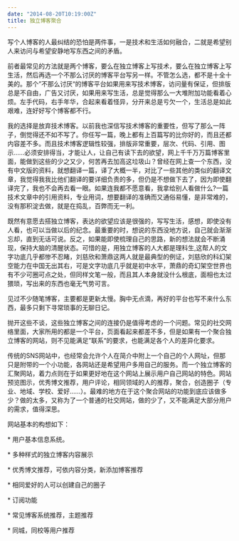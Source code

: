 ```yaml
---
date: "2014-08-20T10:19:00Z"
title: 独立博客聚合
---
```



写个人博客的人最纠结的恐怕是两件事，一是技术和生活如何融合，二就是希望别人来访问与希望安静地写东西之间的矛盾。


前者最常见的方法就是两个博客，要么在独立博客上写技术，要么在独立博客上写生活，然后再选一个不那么讨厌的博客平台写另一样。不管怎么选，都不是十全十美的。那个”不那么讨厌“的博客平台如果用来写技术博客，访问量有保证，但排版总是不自由，广告又讨厌，如果用来写生活，总是觉得那么一大堆附加功能看着心烦。左手代码，右手年华，合起来看着怪异，分开来总是亏欠一个，生活总是如此艰难，连好好写个博客都不行。

我的选择是放弃技术博客。以前我也深信写技术博客的重要性，但写了那么一阵子，倒觉得还不如不写了。你任写一篇，晚上都有上百篇写的比你好的，而且还都内容差不多。而且技术博客逻辑性较强，排版非常重要，层次、代码、引用、图示……必须安排得当，才能让人，让自己有读下去的欲望，网上千千万万篇博客里面，能做到这些的少之又少，何苦再去加高这垃圾山？曾经在网上查一个东西，没有中文版的资料，就想翻译一篇，译了大概一半，对比了一些其他的类似的翻译文章，我觉得我我比他们翻译的要详细负责的多，但仍是不想做下去了，因为即使翻译完了，我也不会再去看一眼。如果连我都不愿意看，我拿给别人看做什么?一篇技术文章中的引用资料，专业用词，想要翻译的准确而又通俗易懂，是非常难的，没有那积淀去做，就是在捣乱，百弊而无一利。

既然有意愿去搭独立博客，表达的欲望应该是很强的，写写生活，感想，即使没有人看，也可以当做以后的纪念。最重要的时，想说的东西没地方说，自己就会渐渐忘却，直到无话可说。反之，如果能即使梳理自己的思路，新的想法就会不断涌现，保持大脑的清醒状态。可惜的是，用独立博客的人大都是理科生,这帮人的文字功底几乎都惨不忍睹，刘慈欣和萧鼎这两人就是最典型的例证，刘慈欣的科幻架空能力在中国无出其右，可是文字功底几乎就是初中水平，萧鼎的奇幻架空世界也有不少可圈可点之处，但同样文笔一般，而且其人本身就没什么根底，面相也太过猥琐，写出来的东西也毫无气势可言。

见过不少随笔博客，主要都是更新太慢。胸中无点滴，再好的平台也写不来什么东西，最多只剩下寻常琐事的无聊日记。

抛开这些不谈，这些独立博客之间的连接仍是值得考虑的一个问题。常见的社交网络里面，大家所用的都是一个平台，页面看起来都差不多，但是如果有一个聚合独立博客的网站，则不见能满足”联系“的要求，也能满足各个人的差异化要求。

传统的SNS网站中，也经常会允许个人在简介中附上一个自己的个人网址，但那只是附带的一个小功能，各网站还是希望用户多用自己的服务。而一个独立博客的汇聚网站，着力点则在于如果更好地在这个网站上展示用户自己网站的特色。网站预览图示，优秀博文推荐，用户评论，相同领域的人的推荐，聚合，创造圈子（专业、地域、学校、爱好……）。最难的地方在于这个聚合网站的功能到底应该做多少？做的太多，又称为了一个普通的社交网站，做的少了，又不能满足大部分用户的需求，值得深思。

网站基本的构想如下：

\* 用户基本信息系统。

\* 多种样式的独立博客内容展示

\* 优秀博文推荐，可依内容分类，新添加博客推荐

\* 相同爱好的人可以创建自己的圈子

\* 订阅功能

\* 常见博客系统推荐，主题推荐

\* 同城，同校等用户推荐


